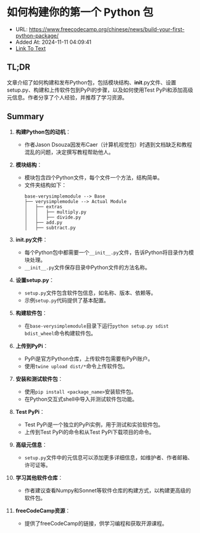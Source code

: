 # 如何构建你的第一个 Python 包
- URL: https://www.freecodecamp.org/chinese/news/build-your-first-python-package/
- Added At: 2024-11-11 04:09:41
- [Link To Text](2024-11-11-如何构建你的第一个-python-包_raw.md)

## TL;DR
文章介绍了如何构建和发布Python包，包括模块结构、__init__.py文件、设置setup.py、构建和上传软件包到PyPi的步骤，以及如何使用Test PyPi和添加高级元信息。作者分享了个人经验，并推荐了学习资源。

## Summary
1. **构建Python包的动机**：
   - 作者Jason Dsouza因发布Caer（计算机视觉包）时遇到文档缺乏和教程混乱的问题，决定撰写教程帮助他人。

2. **模块结构**：
   - 模块包含四个Python文件，每个文件一个方法，结构简单。
   - 文件夹结构如下：
     ```
     base-verysimplemodule --> Base
     ├── verysimplemodule --> Actual Module
     │   ├── extras
     │   │   ├── multiply.py
     │   │   ├── divide.py
     │   ├── add.py
     │   ├── subtract.py
     ```

3. **__init__.py文件**：
   - 每个Python包中都需要一个`__init__.py`文件，告诉Python将目录作为模块处理。
   - `__init__.py`文件保存目录中Python文件的方法名称。

4. **设置setup.py**：
   - `setup.py`文件包含软件包信息，如名称、版本、依赖等。
   - 示例`setup.py`代码提供了基本配置。

5. **构建软件包**：
   - 在`base-verysimplemodule`目录下运行`python setup.py sdist bdist_wheel`命令构建软件包。

6. **上传到PyPi**：
   - PyPi是官方Python仓库，上传软件包需要有PyPi账户。
   - 使用`twine upload dist/*`命令上传软件包。

7. **安装和测试软件包**：
   - 使用`pip install <package_name>`安装软件包。
   - 在Python交互式shell中导入并测试软件包功能。

8. **Test PyPi**：
   - Test PyPi是一个独立的PyPi实例，用于测试和实验软件包。
   - 上传到Test PyPi的命令和从Test PyPi下载项目的命令。

9. **高级元信息**：
   - `setup.py`文件中的元信息可以添加更多详细信息，如维护者、作者邮箱、许可证等。

10. **学习其他软件仓库**：
    - 作者建议查看Numpy和Sonnet等软件仓库的构建方式，以构建更高级的软件包。

11. **freeCodeCamp资源**：
    - 提供了freeCodeCamp的链接，供学习编程和获取开源课程。
